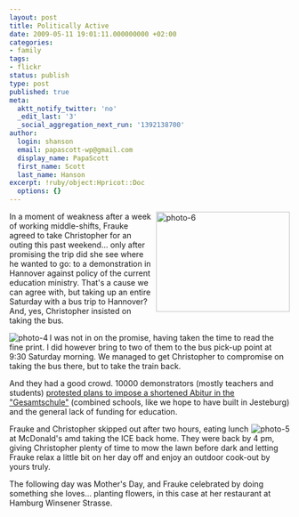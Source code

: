 ```yaml
---
layout: post
title: Politically Active
date: 2009-05-11 19:01:11.000000000 +02:00
categories:
- family
tags:
- flickr
status: publish
type: post
published: true
meta:
  aktt_notify_twitter: 'no'
  _edit_last: '3'
  _social_aggregation_next_run: '1392138700'
author:
  login: shanson
  email: papascott-wp@gmail.com
  display_name: PapaScott
  first_name: Scott
  last_name: Hanson
excerpt: !ruby/object:Hpricot::Doc
  options: {}
---
```

<p><a href="http://www.flickr.com/photos/51035717986@N01/3522786088" title="View 'photo-6' on Flickr.com"><img src="http://farm4.static.flickr.com/3364/3522786088_e4f4621b8f_m.jpg" alt="photo-6" border="0" width="240" height="180" align="right" /></a>In a moment of weakness after a week of working middle-shifts, Frauke agreed to take Christopher for an outing this past weekend... only after promising the trip did she see where he wanted to go: to a demonstration in Hannover against policy of the current education ministry. That's a cause we can agree with, but taking up an entire Saturday with a bus trip to Hannover? And, yes, Christopher insisted on taking the bus.</p>
<p><a href="http://www.flickr.com/photos/51035717986@N01/3517884980" title="View 'photo-4' on Flickr.com"><img src="https://static.flickr.com/3322/3517884980_ca57ec61bb_m.jpg" alt="photo-4" border="0" width="" height="" align="left" /></a>I was not in on the promise, having taken the time to read the fine print. I did however bring to two of them to the bus pick-up point at 9:30 Saturday morning. We managed to get Christopher to compromise on taking the bus there, but to take the train back.</p>
<p>And they had a good crowd. 10000 demonstrators (mostly teachers and students) <a href="http://www.haz.de/Hannover/Aus-der-Stadt/Uebersicht/10.000-demonstrieren-gegen-Schulpolitik">protested plans to impose a shortened Abitur in the "Gesamtschule"</a> (combined schools, like we hope to have built in Jesteburg) and the general lack of funding for education.</p>
<p><a href="http://www.flickr.com/photos/51035717986@N01/3517074111" title="View 'photo-5' on Flickr.com"><img src="https://static.flickr.com/3611/3517074111_b02fc60699_m.jpg" alt="photo-5" border="0" width="" height="" align="right" /></a>Frauke and Christopher skipped out after two hours, eating lunch at McDonald's amd taking the ICE back home. They were back by 4 pm, giving Christopher plenty of time to mow the lawn before dark and letting Frauke relax a little bit on her day off and enjoy an outdoor cook-out by yours truly. </p>
<p>The following day was Mother's Day, and Frauke celebrated by doing something she loves... planting flowers, in this case at her restaurant at Hamburg Winsener Strasse. </p>
